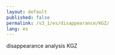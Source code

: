 ```yaml
---
layout: default
published: false
permalink: /v3_1/es/disappearance/KGZ/
lang: es
---
```


disappearance analysis KGZ
